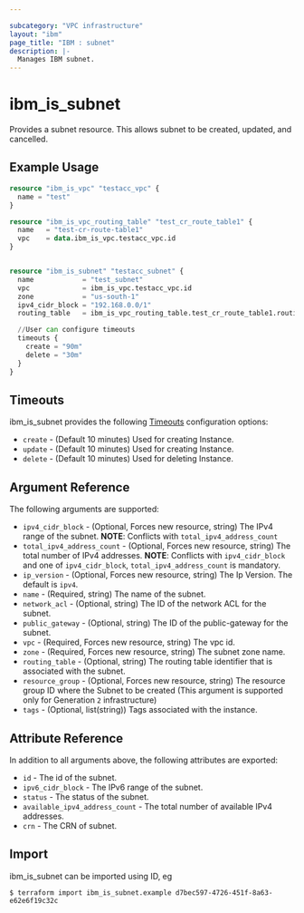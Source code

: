 ```yaml
---

subcategory: "VPC infrastructure"
layout: "ibm"
page_title: "IBM : subnet"
description: |-
  Manages IBM subnet.
---
```


# ibm\_is_subnet

Provides a subnet resource. This allows subnet to be created, updated, and cancelled.


## Example Usage

```terraform
resource "ibm_is_vpc" "testacc_vpc" {
  name = "test"
}

resource "ibm_is_vpc_routing_table" "test_cr_route_table1" {
  name   = "test-cr-route-table1"
  vpc    = data.ibm_is_vpc.testacc_vpc.id
}


resource "ibm_is_subnet" "testacc_subnet" {
  name            = "test_subnet"
  vpc             = ibm_is_vpc.testacc_vpc.id
  zone            = "us-south-1"
  ipv4_cidr_block = "192.168.0.0/1"
  routing_table   = ibm_is_vpc_routing_table.test_cr_route_table1.routing_table  

  //User can configure timeouts
  timeouts {
    create = "90m"
    delete = "30m"
  }
}
```

## Timeouts

ibm_is_subnet provides the following [Timeouts](https://www.terraform.io/docs/configuration/resources.html#timeouts) configuration options:

* `create` - (Default 10 minutes) Used for creating Instance.
* `update` - (Default 10 minutes) Used for creating Instance.
* `delete` - (Default 10 minutes) Used for deleting Instance.

## Argument Reference

The following arguments are supported:


* `ipv4_cidr_block` - (Optional, Forces new resource, string)   The IPv4 range of the subnet.
    **NOTE**: Conflicts with `total_ipv4_address_count`
* `total_ipv4_address_count` - (Optional, Forces new resource, string) The total number of IPv4 addresses.
    **NOTE**: Conflicts with `ipv4_cidr_block` and one of `ipv4_cidr_block`, `total_ipv4_address_count` is mandatory.
* `ip_version` - (Optional, Forces new resource, string) The Ip Version. The default is `ipv4`.
* `name` - (Required, string) The name of the subnet.
* `network_acl` - (Optional, string) The ID of the network ACL for the subnet.
* `public_gateway` - (Optional, string) The ID of the public-gateway for the subnet.
* `vpc` - (Required, Forces new resource, string) The vpc id.
* `zone` - (Required, Forces new resource, string) The subnet zone name.
* `routing_table` - (Optional, string) The routing table identifier that is associated with the subnet. 
* `resource_group` - (Optional, Forces new resource, string) The resource group ID where the Subnet to be created (This argument is supported only for Generation `2` infrastructure)
* `tags` - (Optional, list(string)) Tags associated with the instance.

## Attribute Reference

In addition to all arguments above, the following attributes are exported:

* `id` - The id of the subnet.
* `ipv6_cidr_block` - The IPv6 range of the subnet.
* `status` - The status of the subnet.
* `available_ipv4_address_count` - The total number of available IPv4 addresses.
* `crn` - The CRN of subnet.

## Import

ibm_is_subnet can be imported using ID, eg

```
$ terraform import ibm_is_subnet.example d7bec597-4726-451f-8a63-e62e6f19c32c
```
